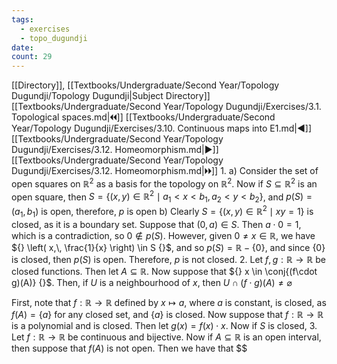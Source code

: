 ```yaml
---
tags:
  - exercises
  - topo_dugundji
date: 
count: 29
---
```

[[Directory]], [[Textbooks/Undergraduate/Second Year/Topology Dugundji/Topology Dugundji|Subject Directory]]
[[Textbooks/Undergraduate/Second Year/Topology Dugundji/Exercises/3.1. Topological spaces.md|🞀🞀]] [[Textbooks/Undergraduate/Second Year/Topology Dugundji/Exercises/3.10. Continuous maps into E1.md|◀]] [[Textbooks/Undergraduate/Second Year/Topology Dugundji/Exercises/3.12. Homeomorphism.md|▶]] [[Textbooks/Undergraduate/Second Year/Topology Dugundji/Exercises/3.12. Homeomorphism.md|🞂🞂]]
1. 
a)
Consider the set of open squares on ${} \mathbb{R}^{2} {}$ as a basis for the topology on $\mathbb{R}^{2} {}$. Now if ${} S \subseteq \mathbb{R}^{2} {}$ is an open square, then ${} S=\{ (x,\, y) \in \mathbb{R}^{2} \mid a_{1}<x<b_{1},\, a_{2}<y<b_{2}\}  {}$, and ${} p(S)=(a_{1},\, b_{1}) {}$ is open, therefore, $p$ is open
b)
Clearly ${} S={} \{ (x,\, y) \in \mathbb{R}^{2} \mid xy=1\} {}$ is closed, as it is a boundary set. Suppose that ${} (0, a) \in S {}$. Then ${} a\cdot 0=1 {}$, which is a contradiction, so ${} 0 \notin p(S) {}$. However, given ${} 0\neq x \in \mathbb{R} {}$, we have ${} \left( x,\, \frac{1}{x} \right) \in S {}$, and so ${} p(S)=\mathbb{R}-\{ 0 \} {}$, and since ${} \{ 0 \} {}$ is closed, then $p(S)$ is open. Therefore, $p {}$ is not closed. 
2. 
Let ${} f,\, g:\mathbb{R}\to{}\mathbb{R} {}$ be closed functions. Then let ${} A \subseteq \mathbb{R} {}$. Now suppose that ${} x \in \conj{(f\cdot g)(A)} {}$. Then, if $U$ is a neighbourhood of $x$, then ${} U \cap  (f\cdot g)(A)\neq \varnothing  {}$

First, note that $f:\mathbb{R}\to{}\mathbb{R} {}$ defined by $x\mapsto a$, where $a$ is constant, is closed, as ${} f(A)=\{ a \} {}$ for any closed set, and ${} \{ a \} {}$ is closed. Now suppose that $f:\mathbb{R}\to{}\mathbb{R} {}$ is a polynomial and is closed. Then let ${} g(x)=f(x)\cdot x {}$. Now if $S$ is closed, 
3. 
Let $f:\mathbb{R}\to{}\mathbb{R} {}$ be continuous and bijective. Now if ${} A \subseteq \mathbb{R} {}$ is an open interval, then suppose that $f(A)$ is not open. Then we have that $$